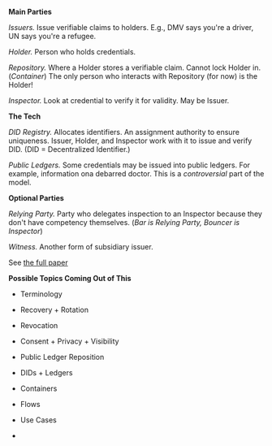 **Main Parties**

*Issuers.* Issue verifiable claims to holders. E.g., DMV says you're a driver, UN says you're a refugee.

*Holder.* Person who holds credentials. 

*Repository.* Where a Holder stores a verifiable claim. Cannot lock Holder in. (_Container_)
The only person who interacts with Repository (for now) is the Holder!

*Inspector.* Look at credential to verify it for validity. May be Issuer. 

**The Tech**

*DID Registry.* Allocates identifiers. An assignment authority to ensure uniqueness.
Issuer, Holder, and Inspector work with it to issue and verify DID. (DID = Decentralized Identifier.)

*Public Ledgers.* Some credentials may be issued into public ledgers. For example, information ona  debarred doctor.
This is a _controversial_ part of the model.

**Optional Parties**

*Relying Party.* Party who delegates inspection to an Inspector because they don't have competency themselves.
(_Bar is Relying Party, Bouncer is Inspector_)

*Witness.* Another form of subsidiary issuer.

See [the full paper](https://github.com/WebOfTrustInfo/ID2020DesignWorkshop/blob/master/topics-and-advance-readings/a-self-sovereign-identity-architecture.pdf)

**Possible Topics Coming Out of This**

- Terminology
- Recovery + Rotation
- Revocation
- Consent + Privacy + Visibility
- Public Ledger Reposition
- DIDs + Ledgers
- Containers
- Flows
- Use Cases


- 

